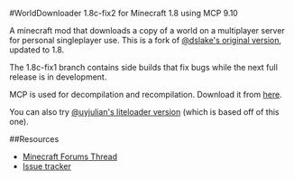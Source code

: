#WorldDownloader 1.8c-fix2 for Minecraft 1.8 using MCP 9.10

A minecraft mod that downloads a copy of a world on a multiplayer server for personal singleplayer use.  This is a fork of [@dslake's original version](https://github.com/dslake/WorldDownloader), updated to 1.8.

The 1.8c-fix1 branch contains side builds that fix bugs while the next full release is in development.

MCP is used for decompilation and recompilation.  Download it from [here](http://www.modcoderpack.com/website/releases).

You can also try [@uyjulian's liteloader version](https://github.com/uyjulian/LiteModWDL/) (which is based off of this one).

##Resources 

 * [Minecraft Forums Thread](http://www.minecraftforum.net/forums/mapping-and-modding/minecraft-mods/2520465-worlddownloader-create-backups-of-your-builds-on)
 * [Issue tracker](https://github.com/Pokechu22/WorldDownloader/issues)